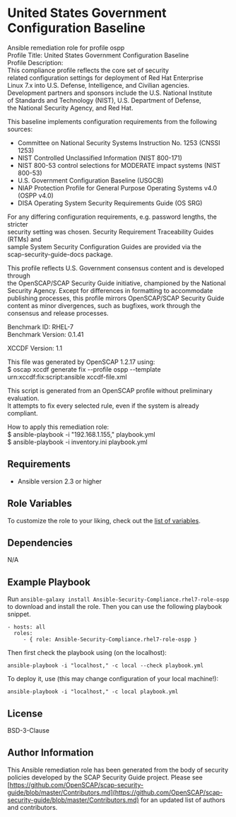 United States Government Configuration Baseline
=========

Ansible remediation role for profile ospp  
Profile Title:  United States Government Configuration Baseline  
Profile Description:  
This compliance profile reflects the core set of security  
related configuration settings for deployment of Red Hat Enterprise  
Linux 7.x into U.S. Defense, Intelligence, and Civilian agencies.  
Development partners and sponsors include the U.S. National Institute  
of Standards and Technology (NIST), U.S. Department of Defense,  
the National Security Agency, and Red Hat.  
  
This baseline implements configuration requirements from the following  
sources:  
  
- Committee on National Security Systems Instruction No. 1253 (CNSSI 1253)  
- NIST Controlled Unclassified Information (NIST 800-171)  
- NIST 800-53 control selections for MODERATE impact systems (NIST 800-53)  
- U.S. Government Configuration Baseline (USGCB)  
- NIAP Protection Profile for General Purpose Operating Systems v4.0 (OSPP v4.0)  
- DISA Operating System Security Requirements Guide (OS SRG)  
  
For any differing configuration requirements, e.g. password lengths, the stricter  
security setting was chosen. Security Requirement Traceability Guides (RTMs) and  
sample System Security Configuration Guides are provided via the  
scap-security-guide-docs package.  
  
This profile reflects U.S. Government consensus content and is developed through  
the OpenSCAP/SCAP Security Guide initiative, championed by the National  
Security Agency. Except for differences in formatting to accommodate  
publishing processes, this profile mirrors OpenSCAP/SCAP Security Guide  
content as minor divergences, such as bugfixes, work through the  
consensus and release processes.  
  
Benchmark ID:  RHEL-7  
Benchmark Version:  0.1.41  
  
XCCDF Version:  1.1  
  
This file was generated by OpenSCAP 1.2.17 using:  
	$ oscap xccdf generate fix --profile ospp --template urn:xccdf:fix:script:ansible xccdf-file.xml   
  
This script is generated from an OpenSCAP profile without preliminary evaluation.  
It attempts to fix every selected rule, even if the system is already compliant.  
  
How to apply this remediation role:  
$ ansible-playbook -i "192.168.1.155," playbook.yml  
$ ansible-playbook -i inventory.ini playbook.yml

Requirements
------------

- Ansible version 2.3 or higher

Role Variables
--------------

To customize the role to your liking, check out the [list of variables](vars/main.yml).

Dependencies
------------

N/A

Example Playbook
----------------

Run `ansible-galaxy install Ansible-Security-Compliance.rhel7-role-ospp` to
download and install the role. Then you can use the following playbook snippet.

    - hosts: all
      roles:
         - { role: Ansible-Security-Compliance.rhel7-role-ospp }

Then first check the playbook using (on the localhost):

    ansible-playbook -i "localhost," -c local --check playbook.yml

To deploy it, use (this may change configuration of your local machine!):

    ansible-playbook -i "localhost," -c local playbook.yml

License
-------

BSD-3-Clause

Author Information
------------------

This Ansible remediation role has been generated from the body of security
policies developed by the SCAP Security Guide project. Please see
[https://github.com/OpenSCAP/scap-security-guide/blob/master/Contributors.md](https://github.com/OpenSCAP/scap-security-guide/blob/master/Contributors.md)
for an updated list of authors and contributors.
